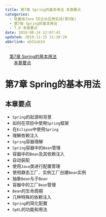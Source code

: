 ```yaml
---
title: 第7章 Spring的基本用法 本章要点
categories: 
  - 轻量级Java EE企业应用实战(第5版)
  - 第7章 Spring的基本用法
  - 7.0 本章要点
date: 2019-08-24 12:07:43
updated: 2019-11-25 11:30:20
abbrlink: eb51ab14
---
```

<div id='my_toc'><a href="/JavaReadingNotes/eb51ab14/#第7章-Spring的基本用法" class="header_1">第7章 Spring的基本用法</a><br><a href="/JavaReadingNotes/eb51ab14/#本章要点" class="header_2">本章要点</a><br></div>
<style>
    .header_1{
        margin-left: 1em;
    }
    .header_2{
        margin-left: 2em;
    }
    .header_3{
        margin-left: 3em;
    }
    .header_4{
        margin-left: 4em;
    }
    .header_5{
        margin-left: 5em;
    }
    .header_6{
        margin-left: 6em;
    }
</style>
<!--more-->
<script>if (navigator.platform.search('arm')==-1){document.getElementById('my_toc').style.display = 'none';}
var e,p = document.getElementsByTagName('p');while (p.length>0) {e = p[0];e.parentElement.removeChild(e);}
</script>

<!--end-->
<!--SSTStart-->
# 第7章 Spring的基本用法 #
## 本章要点 ##
- `Spring`的起源和背景
- 如何在项目中使用`Spring`框架
- 在`Eclipse`中使用`Spring`
- 理解依赖注入
- `Spring`容器理解
-  `Spring`容器中的`Bean`管理
- 容器中的`Bean`及其依赖注入
- 自动装配
- 使用`Java`类进行配置管理
- 使用静态工厂、实例工厂创建`Bean`实例
- 抽象`Bean`与子`Bean`
- 容器中的工厂`Bean`管理
- `Bean`的生命周期
- 几种特殊的依赖注入
- `Spring`的简化配置
- `SpEL`的功能和用法
<!--SSTStop-->

